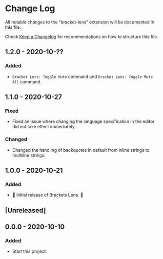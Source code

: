 # Change Log

All notable changes to the "bracket-lens" extension will be documented in this file.

Check [Keep a Changelog](http://keepachangelog.com/) for recommendations on how to structure this file.

## 1.2.0 - 2020-10-??

### Added

- `Bracket Lens: Toggle Mute` command and `Bracket Lens: Toggle Mute All` command.

## 1.1.0 - 2020-10-27

### Fixed

- Fixed an issue where changing the language specification in the editor did not take effect immediately.

### Changed

- Changed the handling of backquotes in default from inline strings to multiline strings.

## 1.0.0 - 2020-10-21

### Added

- 🎊 Initial release of Brackets Lens. 🎉

## [Unreleased]

## 0.0.0 - 2020-10-10

### Added

- Start this project.
